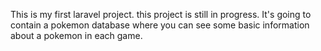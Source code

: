 This is my first laravel project. this project is still in progress. It's going to contain a pokemon database where you can see some basic information about a pokemon in each game.